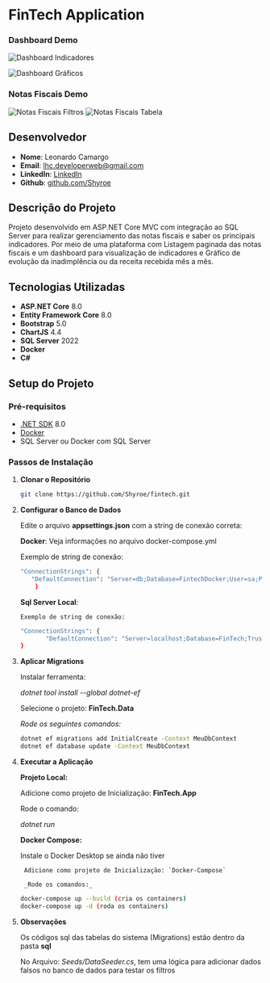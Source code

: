 # FinTech Application

### Dashboard Demo
![Dashboard Indicadores](https://github.com/user-attachments/assets/f9a69da5-1dbf-46c2-9fc1-8e163fa2ede3)

![Dashboard Gráficos](https://github.com/user-attachments/assets/96579e85-3208-4ac5-829c-5752860496d1)

### Notas Fiscais Demo
![Notas Fiscais Filtros](https://github.com/user-attachments/assets/023d68c9-c88f-40c4-9d4e-c93abf82b1ef)
![Notas Fiscais Tabela](https://github.com/user-attachments/assets/01eaf10c-5614-4560-a656-3950982fe02a)

## Desenvolvedor
- **Nome**: Leonardo Camargo
- **Email**: lhc.developerweb@gmail.com
- **LinkedIn**: [LinkedIn](https://www.linkedin.com/in/leonardo-camargo/)
- **Github**: [github.com/Shyroe](https://github.com/Shyroe)

## Descrição do Projeto
Projeto desenvolvido em ASP.NET Core MVC com integração ao SQL Server para realizar gerenciamento das notas fiscais e saber os principais indicadores.
Por meio de uma plataforma com Listagem paginada das notas fiscais e um dashboard para visualização de indicadores e Gráfico de evolução da inadimplência ou da receita recebida mês a mês.

## Tecnologias Utilizadas
- **ASP.NET Core** 8.0
- **Entity Framework Core** 8.0
- **Bootstrap** 5.0
- **ChartJS** 4.4
- **SQL Server** 2022
- **Docker**
- **C#**

## Setup do Projeto

### Pré-requisitos
- [.NET SDK](https://dotnet.microsoft.com/download/dotnet) 8.0
- [Docker](https://www.docker.com/)
- SQL Server ou Docker com SQL Server

### Passos de Instalação

1. **Clonar o Repositório**
   ```bash
   git clone https://github.com/Shyroe/fintech.git

2. **Configurar o Banco de Dados**
	
 	Edite o arquivo **appsettings.json** com a string de conexão correta:
	
 	**Docker**: Veja informações no arquivo docker-compose.yml
	
 	Exemplo de string de conexão:
	```bash
	"ConnectionStrings": {
   	   "DefaultConnection": "Server=db;Database=FintechDocker;User=sa;Password=#Docker12300#;TrustServerCertificate=True"
    	}
   	```
			
	**Sql Server Local**:
   
       Exemplo de string de conexão:
   	```bash
	"ConnectionStrings": {
		   "DefaultConnection": "Server=localhost;Database=FinTech;Trusted_Connection=True;MultipleActiveResultSets=true;TrustServerCertificate=True"
   	}
 	```

4. **Aplicar Migrations**
	
   	Instalar ferramenta:
   
	_dotnet tool install --global dotnet-ef_
	

	Selecione o projeto: **FinTech.Data**
	
	_Rode os seguintes comandos:_
	```bash
	dotnet ef migrations add InitialCreate -Context MeuDbContext
	dotnet ef database update -Context MeuDbContext
 	```

6. **Executar a Aplicação**
	
 	**Projeto Local:**
   
	Adicione como projeto de Inicialização: **FinTech.App**

   	Rode o comando:
   
   	_dotnet run_
		
	
 	**Docker Compose:**
    	 
	Instale o Docker Desktop se ainda não tiver
 	
    	Adicione como projeto de Inicialização: `Docker-Compose`
	
    	_Rode os comandos:_
 	```bash
	docker-compose up --build (cria os containers)
	docker-compose up -d (roda os containers)

8. **Observações**

   Os códigos sql das tabelas do sistema (Migrations) estão dentro da pasta **sql**

   No Arquivo: _Seeds/DataSeeder.cs_, tem uma lógica para adicionar dados falsos no banco de dados para testar os filtros
